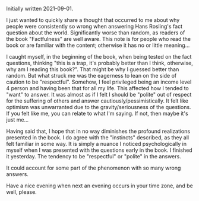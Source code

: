 Initially written 2021-09-01.

I just wanted to quickly share a thought that occurred to me about why people were consistently so wrong when answering Hans Rosling's
fact question about the world. Significantly worse than random, as readers
of the book "Factfulness" are well aware. This note is for people who read the book or are familiar with the content; otherwise it has no or little meaning...

I caught myself, in the beginning of the book, when being tested on the fact questions, thinking "this is a trap, it's probably better than I think, otherwise,
why am I reading this book?". That might be why 
I guessed better than random. But what struck me was the eagerness to lean on the side of caution to be "respectful". Somehow, I feel privileged
being an income level 4 person and having been that for all my life. This affected how I tended to "want" to answer. It was almost as if I felt I should
be "polite" out of respect for the suffering of others and answer cautiously/pessimistically. It felt like optimism was unwarranted due to the gravity/seriousness
of the questions. If you felt like me, you can relate to what I'm saying. If not, then maybe it's just me...

Having said that, I hope that in no way diminishes the profound realizations presented in the book. I do agree with the "instincts" described, as they all
felt familiar in some way. It is simply a nuance I noticed psychologically in myself
when I was presented with the questions early in the book. I finished it yesterday. The tendency to be "respectful" or "polite" in the answers.

It could account for some part of the phenomenon with so many wrong answers.

Have a nice evening when next an evening occurs in your time zone, and be well, please.
